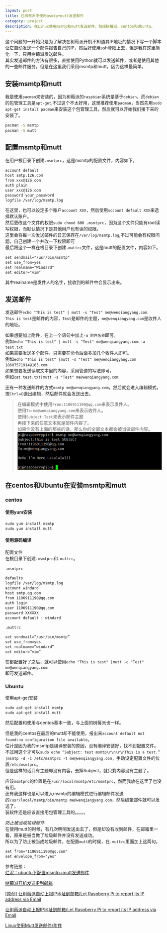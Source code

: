 ```yaml
---
layout: post
title: 在树莓派中使用msmtp+mutt发送邮件
category: project
description: 在Linux使用msmtp和mutt发送邮件，包括树莓派，centos和Ubuntu。
---
```


这个问题的一开始只是为了解决在树莓派开机不知道其IP地址的情况下写一个脚本让它自动发送一个邮件报告自己的IP，然后好使用ssh登陆上去，但是我在这里简化一下，只用树莓派发送邮件。      
其实发送邮件的方法有很多，直接使用Python就可以发送邮件，或者是使用其他的一些邮件服务，但是在这里我们采用msmtp和mutt，因为这样最简单。    

## 安装msmtp和mutt
我是使用`pacman`来安装的，因为树莓派的`raspbian`系统是基于`debian`，而`debian`的包管理工具是`apt-get`,不过这个不太好用，这里推荐使用`pacman`，当然先用`sudo apt-get install pacman`来安装这个包管理工具，然后就可以开始我们接下来的安装了。

```bash
pacman -S msmtp
pacman -S mutt
```

## 配置msmtp和mutt
在用户根目录下创建`.msmtprc`，这是msmtp的配置文件，内容如下。

```
account default
host smtp.126.com
from xxx@126.com
auth plain
user xxx@126.com
password your_password
logfile /var/log/msmtp.log
```

在这里，也可以设定多个账户`account XXX`，然后使用`sccount default XXX`来选择默认账户。    
然后更改这个文件的权限`sudo chmod 600 .msmtprc`，因为这个文件只能有root读写权限，而默认情况下是其他用户也有读的权限。   
这里会将每一次发送邮件的日志保存在`/var/log/msmtp.log`,不过可能会有权限问题，自己创建一个并改一下权限即可   
最后跟这个一样在根目录下创建`.muttrc`文件，这是mutt的配置文件，内容如下。   

```
set sendmail="/usr/bin/msmtp"
set use_from=yes
set realname="Windard"
set editor="vim"
```

其中realname是发件人的名字，接收到的邮件中会显示出来。   

## 发送邮件
发送邮件`echo "This is test" | mutt -s "Test" me@wenqiangyang.com`.    
`This is test`是邮件的内容，`Test`是邮件的主题，`me@wenqiangyang.com`是收件人的地址。    

如果想要加上附件，在上一个语句中加上`-a 附件名称`即可。     
例如`echo "This is test" | mutt -s "Test" me@wenqiangyang.com -a test.txt`   
如果需要发送多个邮件，只需要在命令后面多加几个收件人即可。      
例如`echo "This is test" |mutt -s "Test" me@wenqiangyang.com 18607571914@163.com`    
如果想要发送读取文本里的内容，采用管道的写法即可。    
例如`cat test.txt|mutt -s "Test" me@wenqiangyang.com`     

还有一种发送邮件的方式`msmtp me@wenqiangyang.com`，然后就会进入编辑模式，按`Ctrl`+`D`退出编辑，然后邮件就会发送出去。    

>在编辑模式中使用`From:1106911190@qq.com`来表示发件人。 <br>
>使用`To:me@wenqiangyang.com`来表示收件人。 <br>
>使用`Subject:Test`来表示邮件主题 <br>
>再接下来的任意文本就是邮件内容了。 <br>
>如果你没有上面的那些的话，那么你的全部文本都会被当做邮件内容。 <br>
>![msmtp_demo.jpg](/images/msmtp_demo.jpg) <br>

## 在centos和Ubuntu在安装msmtp和mutt   

### centos   

#### 使用yum安装   

```
sudo yum install msmtp
sudo yum install mutt
```

#### 使用源码编译

配置文件   
在根目录下创建`.msmtprc`和`.muttrc`。   

`.msmtprc`      

```
defaults
logfile /var/log/msmtp.log
account windard
host smtp.qq.com
from 1106911190@qq.com
auth login
user 1106911190@qq.com
password XXXXXX
account default : windard
```

`.muttrc`     

```
set sendmail=”/usr/bin/msmtp”
set use_from=yes
set realname=”windard”
set editor=”vim”
```

在都配置好了之后，就可以使用`echo "This is test" |mutt -c "Test" me@wenqiangyang.com`  
即可发送邮件。    

### Ubuntu
使用apt-get安装

```
sudo apt-get install msmtp
sudo apt-get install mutt
```

然后配置和使用与centos基本一致，与上面的树莓派也一样。    


但是我的centos在最后的mutt却不能使用，报出来`account default not found:no configuration file available`。      
估计是因为我的msmtp是编译安装的原因，没有编译安装好，找不到配置文件。    
不过用这个才可以`sudo echo “Subject: test msmtp\r\n\r\nThis is a test.” |msmtp -d -C /etc/msmtprc -t me@wenqiangyang.com`，手动设定配置文件的位置`/etc/msmtprc`。   
但是这样的话只有主题却没有内容，去掉Subject，就只剩内容没有主题了。       


应该`msmtprc`的位置是在`/usr/local/msmtp/etc/msmtprc`，然而我放在这里了也没有用。     
还有我这样也是可以进入msmtp的编辑模式进行编辑邮件发送的`/usr/local/msmtp/bin/msmtp me@wenqiangyang.com`，然后编辑邮件就可以发送了。      
装软件还是应该直接用包管理工具的。。。。。       


*防止被当成垃圾邮件*    
在使用mutt的时候，有几次明明发送出去了，但是却没有收到邮件，在邮箱里一看，原来是被当做了垃圾邮件并没有发送成功。     
所以为了防止被当成垃圾邮件，在配置`mutt`的时候，在`.muttrc`里面加上这两句。        

```
set from="1106911190@qq.com"
set envelope_from="yes"
```


参考链接：      
[烂泥：ubuntu下配置msmtp+mutt发送邮件](http://www.ilanni.com/?p=10589)

[树莓派开机发送IP到邮箱](http://lightless.me/archives/Send-IP-To-Mail-On-Raspberry-Pi-Start-Up.html)

[[原创] 让树莓派自动上报IP地址到邮箱/Let Raspberry Pi to report its IP address via Email](http://www.codelast.com/?p=7858)

[让树莓派自动上报IP地址到邮箱/Let Raspberry Pi to report its IP address via Email](http://forum.eepw.com.cn/thread/258882/1/)

[Linux使用Mutt发送邮件/附件](http://www.isucc.me/129.html)